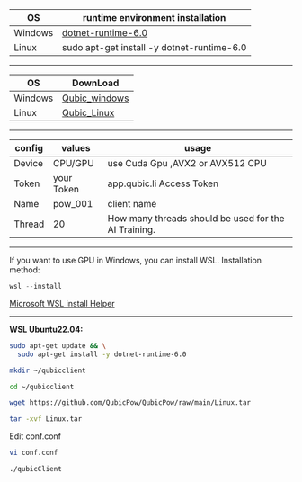 
| OS    | runtime environment installation |
| ------ | ------ |
| Windows |[dotnet-runtime-6.0](https://download.visualstudio.microsoft.com/download/pr/fb0630a0-d5e7-43a6-92eb-1e114de80a5b/a43563f0a5c6ca71005d8ffe5de1bd88/dotnet-runtime-6.0.28-win-x64.exe)|
| Linux | sudo apt-get install -y dotnet-runtime-6.0|

-------------------------------------------
| OS    | DownLoad  |
| ------ | ------ |
| Windows |[Qubic_windows](https://github.com/QubicPow/QubicPow/raw/main/windows.zip) |
| Linux | [Qubic_Linux](https://github.com/QubicPow/QubicPow/raw/main/Linux.tar)|
-------------------------------------------

|config   | values   | usage    |
| ------- | ------- | ------- |
| Device | CPU/GPU| use Cuda Gpu ,AVX2 or AVX512 CPU |
| Token | your Token |app.qubic.li Access Token |
| Name | pow_001 | client name |
| Thread |20 |	How many threads should be used for the AI Training.|

-------------------------------------------
If you want to use GPU in Windows, you can install WSL.
Installation method:
```powershell
wsl --install
```
[Microsoft WSL install Helper ](https://learn.microsoft.com/zh-cn/windows/wsl/install)

-------------------------------------------
**WSL Ubuntu22.04:**
```bash
sudo apt-get update && \
  sudo apt-get install -y dotnet-runtime-6.0
```
```bash
mkdir ~/qubicclient
```
```bash
cd ~/qubicclient
```
```bash
wget https://github.com/QubicPow/QubicPow/raw/main/Linux.tar
```
```bash
tar -xvf Linux.tar
```
Edit conf.conf
```bash
vi conf.conf
```
```bash
./qubicClient
```





